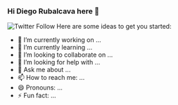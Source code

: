 ### Hi Diego Rubalcava here 👋
![Twitter Follow](https://img.shields.io/twitter/follow/DARLec187?color=1DA1F2&logo=Twitter&style=for-the-badge)
Here are some ideas to get you started:

- 🔭 I’m currently working on ...
- 🌱 I’m currently learning ...
- 👯 I’m looking to collaborate on ...
- 🤔 I’m looking for help with ...
- 💬 Ask me about ...
- 📫 How to reach me: ...
- 😄 Pronouns: ...
- ⚡ Fun fact: ...
